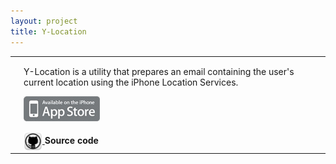 ```yaml
---
layout: project
title: Y-Location
---
```

<script>
var screenArray = [
  '/img/ylocation/screenshot1.jpg',
  '/img/ylocation/screenshot2.jpg',
  '/img/ylocation/screenshot3.jpg',
  '/img/ylocation/screenshot4.jpg'];
$(document).ready(function() {
  CYScreenshot('', screenArray, 'appScreen', 320, 460);
});
</script>
<div id="ios">
  <table>
    <tbody><tr>
      <td><div id="appScreen"></div></td>
      <td>
      <p>
      Y-Location is a utility that prepares an email containing the user's
      current location using the iPhone Location Services.
      </p>
      <div>
      <a href="http://itunes.apple.com/us/app/y-location/id312938492" target="_blank">
        <img alt="itunes logo" src="/img/app_store.jpg" style="vertical-align: middle;" />
      </a>
      <br />
      <br />
      <a href="http://github.com/chrisyunker/y-location">
        <img alt="github logo" src="/img/github.png" width="30" height="30" style="vertical-align: middle; width: 30px; height: 30px;" />
      </a>
      <b>Source code</b>
      </div>
      </td>
    </tr>
  </tbody></table>
</div>


